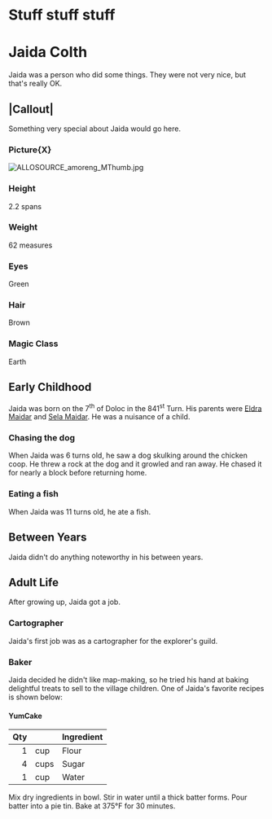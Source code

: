 # Stuff stuff stuff


# Jaida Colth
Jaida was a person who did some things. They were not very nice, but that's really OK.

## |Callout|
Something very special about Jaida would go here.
### Picture{X}
![ALLOSOURCE_amoreng_MThumb.jpg](:/309422322435453d9373a0b3407a1397)
### Height
2.2 spans
### Weight
62 measures
### Eyes
Green
### Hair
Brown
### Magic Class
Earth

## Early Childhood
Jaida was born on the 7<sup>th</sup> of Doloc in the 841<sup>st</sup> Turn. His parents were [Eldra Maidar]() and [Sela Maidar](). He was a nuisance of a child.

### Chasing the dog
When Jaida was 6 turns old, he saw a dog skulking around the chicken coop. He threw a rock at the dog and it growled and ran away. He chased it for nearly a block before returning home.

### Eating a fish
When Jaida was 11 turns old, he ate a fish.

## Between Years
Jaida didn't do anything noteworthy in his between years.

## Adult Life
After growing up, Jaida got a job.

### Cartographer
Jaida's first job was as a cartographer for the explorer's guild.

### Baker
Jaida decided he didn't like map-making, so he tried his hand at baking delightful treats to sell to the village children. One of Jaida's favorite recipes is shown below:

#### YumCake
|Qty||Ingredient|
|--:|:--|--|
|1|cup|Flour|
|4|cups|Sugar|
|1|cup|Water|

Mix dry ingredients in bowl. Stir in water until a thick batter forms.
Pour batter into a pie tin. 
Bake at 375&deg;F for 30 minutes.




